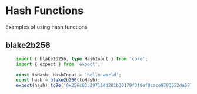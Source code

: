 # Hash Functions

Examples of using hash functions

## blake2b256

```typescript { name=blake2b256, category=example }
    import { blake2b256, type HashInput } from 'core';
    import { expect } from 'expect';

    const toHash: HashInput = 'hello world';
    const hash = blake2b256(toHash);
    expect(hash).toBe('0x256c83b297114d201b30179f3f0ef0cace9783622da5974326b436178aeef610');
```